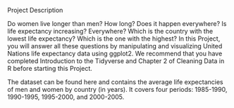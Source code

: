Project Description

Do women live longer than men? How long? Does it happen everywhere?
Is life expectancy increasing? Everywhere? Which is the country with 
the lowest life expectancy? Which is the one with the highest? In this 
Project, you will answer all these questions by manipulating and 
visualizing United Nations life expectancy data using ggplot2. We 
recommend that you have completed Introduction to the Tidyverse and 
Chapter 2 of Cleaning Data in R before starting this Project.

The dataset can be found here and contains the average life expectancies
of men and women by country (in years). It covers four periods: 1985-1990,
1990-1995, 1995-2000, and 2000-2005.
